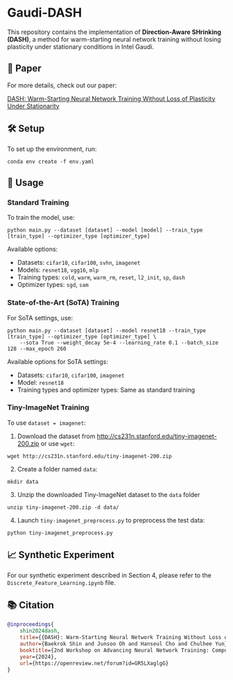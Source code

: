 # Gaudi-DASH

This repository contains the implementation of **Direction-Aware SHrinking (DASH)**, a method for warm-starting neural network training without losing plasticity under stationary conditions in Intel Gaudi.

## 📄 Paper

For more details, check out our paper: 

[DASH: Warm-Starting Neural Network Training Without Loss of Plasticity Under Stationarity](https://openreview.net/pdf?id=GR5LXaglgG)

## 🛠️ Setup

To set up the environment, run:

```
conda env create -f env.yaml
```

## 🚀 Usage

### Standard Training

To train the model, use:

```
python main.py --dataset [dataset] --model [model] --train_type [train_type] --optimizer_type [optimizer_type]
```

Available options:
- Datasets: `cifar10`, `cifar100`, `svhn`, `imagenet`
- Models: `resnet18`, `vgg16`, `mlp`
- Training types: `cold`, `warm`, `warm_rm`, `reset`, `l2_init`, `sp`, `dash`
- Optimizer types: `sgd`, `sam`
  
### State-of-the-Art (SoTA) Training

For SoTA settings, use:

```
python main.py --dataset [dataset] --model resnet18 --train_type [train_type] --optimizer_type [optimizer_type] \
    --sota True --weight_decay 5e-4 --learning_rate 0.1 --batch_size 128 --max_epoch 260
```

Available options for SoTA settings:
- Datasets: `cifar10`, `cifar100`, `imagenet`
- Model: `resnet18`
- Training types and optimizer types: Same as standard training


### Tiny-ImageNet Training
To use `dataset = imagenet`:

1. Download the dataset from http://cs231n.stanford.edu/tiny-imagenet-200.zip
or use `wget`:
~~~
wget http://cs231n.stanford.edu/tiny-imagenet-200.zip
~~~
2. Create a folder named `data`:
~~~
mkdir data
~~~
3. Unzip the downloaded Tiny-ImageNet dataset to the `data` folder 
~~~
unzip tiny-imagenet-200.zip -d data/
~~~
4. Launch `tiny-imagenet_preprocess.py` to preprocess the test data:
~~~
python tiny-imagenet_preprocess.py
~~~


## 📈 Synthetic Experiment

For our synthetic experiment described in Section 4, please refer to the `Discrete_Feature_Learning.ipynb` file.

## 📚 Citation
```bibtex
@inproceedings{
    shin2024dash,
    title={{DASH}: Warm-Starting Neural Network Training Without Loss of Plasticity Under Stationarity},
    author={Baekrok Shin and Junsoo Oh and Hanseul Cho and Chulhee Yun},
    booktitle={2nd Workshop on Advancing Neural Network Training: Computational Efficiency, Scalability, and Resource Optimization (WANT@ICML 2024)},
    year={2024},
    url={https://openreview.net/forum?id=GR5LXaglgG}
}
```
